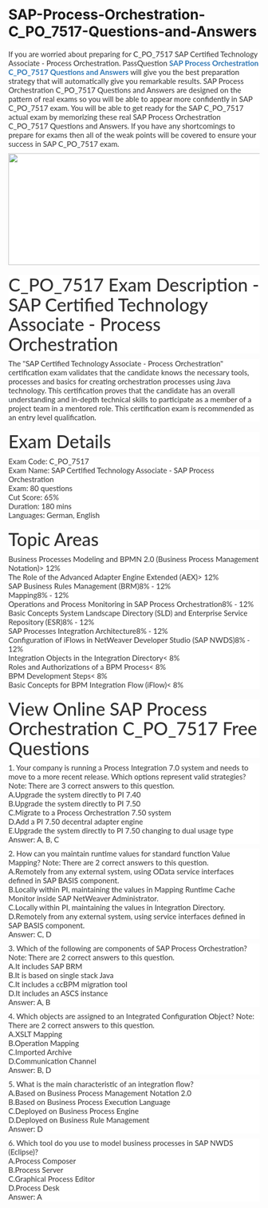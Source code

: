 # SAP-Process-Orchestration-C_PO_7517-Questions-and-Answers
<p>
	<p style="box-sizing:border-box;margin-top:0px;margin-bottom:10px;color:#333333;font-family:Lato;font-size:15px;white-space:normal;background-color:#FFFFFF;">
		If you are worried about preparing for C_PO_7517 SAP Certified Technology Associate - Process Orchestration. PassQuestion&nbsp;<span style="box-sizing:border-box;font-weight:700;"><a href="https://www.passquestion.com/c_po_7517.html" style="box-sizing:border-box;background-color:transparent;color:#337AB7;text-decoration-line:none;">SAP Process Orchestration C_PO_7517 Questions and Answers</a></span>&nbsp;will give you the best preparation strategy that will automatically give you remarkable results. SAP Process Orchestration C_PO_7517 Questions and Answers are designed on the pattern of real exams so you will be able to appear more confidently in SAP C_PO_7517 exam. You will be able to get ready for the SAP C_PO_7517 actual exam by memorizing these real SAP Process Orchestration C_PO_7517 Questions and Answers. If you have any shortcomings to prepare for exams then all of the weak points will be covered to ensure your success in SAP C_PO_7517 exam.&nbsp;
	</p>
	<p style="box-sizing:border-box;margin-top:0px;margin-bottom:10px;color:#333333;font-family:Lato;font-size:15px;white-space:normal;background-color:#FFFFFF;">
		<img alt="" src="https://www.passquestion.com/uploads/pqcom/images/20221025/2039fa5f0d6ed6e5e69cb1d6898528e7.png" style="box-sizing:border-box;vertical-align:middle;max-width:100%;height:224px;width:600px;" />
	</p>
	<h1 style="box-sizing:border-box;margin:20px 0px 10px;font-size:36px;font-family:Lato;font-weight:500;line-height:1.1;color:#333333;white-space:normal;background-color:#FFFFFF;">
		C_PO_7517 Exam Description - SAP Certified Technology Associate - Process Orchestration
	</h1>
	<p style="box-sizing:border-box;margin-top:0px;margin-bottom:10px;color:#333333;font-family:Lato;font-size:15px;white-space:normal;background-color:#FFFFFF;">
		The "SAP Certified Technology Associate - Process Orchestration" certification exam validates that the candidate knows the necessary tools, processes and basics for creating orchestration processes using Java technology. This certification proves that the candidate has an overall understanding and in‐depth technical skills to participate as a member of a project team in a mentored role. This certification exam is recommended as an entry level qualification.
	</p>
	<h1 style="box-sizing:border-box;margin:20px 0px 10px;font-size:36px;font-family:Lato;font-weight:500;line-height:1.1;color:#333333;white-space:normal;background-color:#FFFFFF;">
		Exam Details
	</h1>
	<p style="box-sizing:border-box;margin-top:0px;margin-bottom:10px;color:#333333;font-family:Lato;font-size:15px;white-space:normal;background-color:#FFFFFF;">
		Exam Code: C_PO_7517<br style="box-sizing:border-box;" />
Exam Name: SAP Certified Technology Associate - SAP Process Orchestration<br style="box-sizing:border-box;" />
Exam: 80 questions<br style="box-sizing:border-box;" />
Cut Score: 65%<br style="box-sizing:border-box;" />
Duration: 180 mins<br style="box-sizing:border-box;" />
Languages: German, English
	</p>
	<h1 style="box-sizing:border-box;margin:20px 0px 10px;font-size:36px;font-family:Lato;font-weight:500;line-height:1.1;color:#333333;white-space:normal;background-color:#FFFFFF;">
		Topic Areas
	</h1>
	<p style="box-sizing:border-box;margin-top:0px;margin-bottom:10px;color:#333333;font-family:Lato;font-size:15px;white-space:normal;background-color:#FFFFFF;">
		Business Processes Modeling and BPMN 2.0 (Business Process Management Notation)&gt; 12%<br style="box-sizing:border-box;" />
The Role of the Advanced Adapter Engine Extended (AEX)&gt; 12%<br style="box-sizing:border-box;" />
SAP Business Rules Management (BRM)8% - 12%<br style="box-sizing:border-box;" />
Mapping8% - 12%<br style="box-sizing:border-box;" />
Operations and Process Monitoring in SAP Process Orchestration8% - 12%<br style="box-sizing:border-box;" />
Basic Concepts System Landscape Directory (SLD) and Enterprise Service Repository (ESR)8% - 12%<br style="box-sizing:border-box;" />
SAP Processes Integration Architecture8% - 12%<br style="box-sizing:border-box;" />
Configuration of iFlows in NetWeaver Developer Studio (SAP NWDS)8% - 12%<br style="box-sizing:border-box;" />
Integration Objects in the Integration Directory&lt; 8%<br style="box-sizing:border-box;" />
Roles and Authorizations of a BPM Process&lt; 8%<br style="box-sizing:border-box;" />
BPM Development Steps&lt; 8%<br style="box-sizing:border-box;" />
Basic Concepts for BPM Integration Flow (iFlow)&lt; 8%
	</p>
	<h1 style="box-sizing:border-box;margin:20px 0px 10px;font-size:36px;font-family:Lato;font-weight:500;line-height:1.1;color:#333333;white-space:normal;background-color:#FFFFFF;">
		View Online SAP Process Orchestration C_PO_7517 Free Questions
	</h1>
	<p style="box-sizing:border-box;margin-top:0px;margin-bottom:10px;color:#333333;font-family:Lato;font-size:15px;white-space:normal;background-color:#FFFFFF;">
		1. Your company is running a Process Integration 7.0 system and needs to move to a more recent release. Which options represent valid strategies?<br style="box-sizing:border-box;" />
Note: There are 3 correct answers to this question.<br style="box-sizing:border-box;" />
A.Upgrade the system directly to PI 7.40<br style="box-sizing:border-box;" />
B.Upgrade the system directly to PI 7.50<br style="box-sizing:border-box;" />
C.Migrate to a Process Orchestration 7.50 system<br style="box-sizing:border-box;" />
D.Add a PI 7.50 decentral adapter engine<br style="box-sizing:border-box;" />
E.Upgrade the system directly to PI 7.50 changing to dual usage type<br style="box-sizing:border-box;" />
Answer: A, B, C
	</p>
	<p style="box-sizing:border-box;margin-top:0px;margin-bottom:10px;color:#333333;font-family:Lato;font-size:15px;white-space:normal;background-color:#FFFFFF;">
		2. How can you maintain runtime values for standard function Value Mapping? Note: There are 2 correct answers to this question.<br style="box-sizing:border-box;" />
A.Remotely from any external system, using OData service interfaces defined in SAP BASIS component.<br style="box-sizing:border-box;" />
B.Locally within PI, maintaining the values in Mapping Runtime Cache Monitor inside SAP NetWeaver Administrator.<br style="box-sizing:border-box;" />
C.Locally within PI, maintaining the values in Integration Directory.<br style="box-sizing:border-box;" />
D.Remotely from any external system, using service interfaces defined in SAP BASIS component.<br style="box-sizing:border-box;" />
Answer: C, D
	</p>
	<p style="box-sizing:border-box;margin-top:0px;margin-bottom:10px;color:#333333;font-family:Lato;font-size:15px;white-space:normal;background-color:#FFFFFF;">
		3. Which of the following are components of SAP Process Orchestration? Note: There are 2 correct answers to this question.<br style="box-sizing:border-box;" />
A.It includes SAP BRM<br style="box-sizing:border-box;" />
B.It is based on single stack Java<br style="box-sizing:border-box;" />
C.It includes a ccBPM migration tool<br style="box-sizing:border-box;" />
D.It includes an ASCS instance<br style="box-sizing:border-box;" />
Answer: A, B
	</p>
	<p style="box-sizing:border-box;margin-top:0px;margin-bottom:10px;color:#333333;font-family:Lato;font-size:15px;white-space:normal;background-color:#FFFFFF;">
		4. Which objects are assigned to an Integrated Configuration Object? Note: There are 2 correct answers to this question.<br style="box-sizing:border-box;" />
A.XSLT Mapping<br style="box-sizing:border-box;" />
B.Operation Mapping<br style="box-sizing:border-box;" />
C.Imported Archive<br style="box-sizing:border-box;" />
D.Communication Channel<br style="box-sizing:border-box;" />
Answer: B, D
	</p>
	<p style="box-sizing:border-box;margin-top:0px;margin-bottom:10px;color:#333333;font-family:Lato;font-size:15px;white-space:normal;background-color:#FFFFFF;">
		5. What is the main characteristic of an integration flow?<br style="box-sizing:border-box;" />
A.Based on Business Process Management Notation 2.0<br style="box-sizing:border-box;" />
B.Based on Business Process Execution Language<br style="box-sizing:border-box;" />
C.Deployed on Business Process Engine<br style="box-sizing:border-box;" />
D.Deployed on Business Rule Management<br style="box-sizing:border-box;" />
Answer: D
	</p>
	<p style="box-sizing:border-box;margin-top:0px;margin-bottom:10px;color:#333333;font-family:Lato;font-size:15px;white-space:normal;background-color:#FFFFFF;">
		6. Which tool do you use to model business processes in SAP NWDS (Eclipse)?<br style="box-sizing:border-box;" />
A.Process Composer<br style="box-sizing:border-box;" />
B.Process Server<br style="box-sizing:border-box;" />
C.Graphical Process Editor<br style="box-sizing:border-box;" />
D.Process Desk<br style="box-sizing:border-box;" />
Answer: A
	</p>
</p>
<p>
	<span style="white-space:normal;"></span> 
</p>
